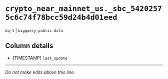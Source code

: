 # `crypto_near_mainnet_us._sbc_54202575c6c74f78bcc59d24b4d01eed`
`bq-1` | `bigquery-public-data`

## Column details
* [TIMESTAMP] `last_update`

-------------------------------------------------------------------------------
*Do not make edits above this line.*
